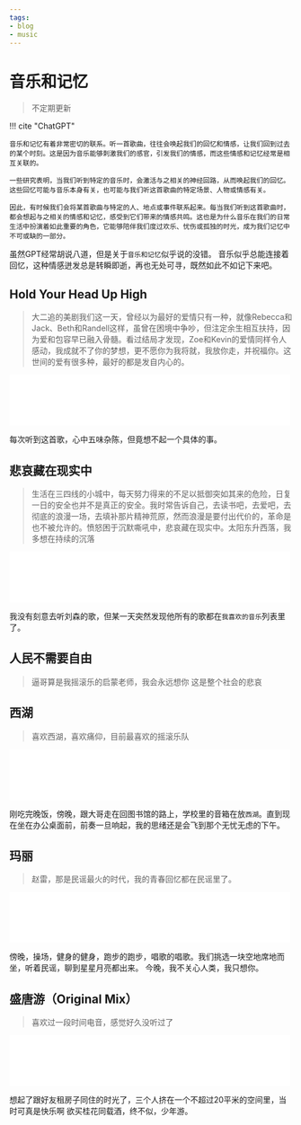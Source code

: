 ```yaml
---
tags:
- blog
- music
---
```


# 音乐和记忆
> 不定期更新

!!! cite "ChatGPT"

    音乐和记忆有着非常密切的联系。听一首歌曲，往往会唤起我们的回忆和情感，让我们回到过去的某个时刻。这是因为音乐能够刺激我们的感官，引发我们的情感，而这些情感和记忆经常是相互关联的。

    一些研究表明，当我们听到特定的音乐时，会激活与之相关的神经回路，从而唤起我们的回忆。这些回忆可能与音乐本身有关，也可能与我们听这首歌曲的特定场景、人物或情感有关。

    因此，有时候我们会将某首歌曲与特定的人、地点或事件联系起来。每当我们听到这首歌曲时，都会想起与之相关的情感和记忆，感受到它们带来的情感共鸣。这也是为什么音乐在我们的日常生活中扮演着如此重要的角色，它能够陪伴我们度过欢乐、忧伤或孤独的时光，成为我们记忆中不可或缺的一部分。

虽然GPT经常胡说八道，但是关于`音乐和记忆`似乎说的没错。
音乐似乎总能连接着回忆，这种情感迸发总是转瞬即逝，再也无处可寻，既然如此不如记下来吧。



## Hold Your Head Up High
> 大二追的美剧我们这一天，曾经以为最好的爱情只有一种，就像Rebecca和Jack、Beth和Randell这样，虽曾在困境中争吵，但注定余生相互扶持，因为爱和包容早已融入骨髓。看过结局才发现，Zoe和Kevin的爱情同样令人感动，我成就不了你的梦想，更不愿你为我将就，我放你走，并祝福你。这世间的爱有很多种，最好的都是发自内心的。

<iframe frameborder="no" border="0" marginwidth="0" marginheight="0" width=500 height=90 src="//music.163.com/outchain/player?type=2&id=1326962964&userid=375567587&auto=0&height=66"></iframe>

每次听到这首歌，心中五味杂陈，但竟想不起一个具体的事。

## 悲哀藏在现实中
> 生活在三四线的小城中，每天努力得来的不足以抵御突如其来的危险，日复一日的安全也并不是真正的安全。我时常告诉自己，去读书吧，去爱吧，去彻底的浪漫一场，去填补那片精神荒原，然而浪漫是要付出代价的，革命是也不被允许的。愤怒困于沉默嘶吼中，悲哀藏在现实中。太阳东升西落，我多想在持续的沉落

<iframe frameborder="no" border="0" marginwidth="0" marginheight="0" width=500 height=90 src="//music.163.com/outchain/player?type=2&id=1860234955&userid=375567587&auto=0&height=66"></iframe>

我没有刻意去听刘森的歌，但某一天突然发现他所有的歌都在`我喜欢的音乐`列表里了。

## 人民不需要自由
> 逼哥算是我摇滚乐的启蒙老师，我会永远想你
这是整个社会的悲哀

## 西湖
> 喜欢西湖，喜欢痛仰，目前最喜欢的摇滚乐队

<iframe frameborder="no" border="0" marginwidth="0" marginheight="0" width=500 height=90 src="//music.163.com/outchain/player?type=2&id=381849&userid=375567587&auto=0&height=66"></iframe>

刚吃完晚饭，傍晚，跟大哥走在回图书馆的路上，学校里的音箱在放`西湖`。直到现在坐在办公桌面前，前奏一旦响起，我的思绪还是会飞到那个无忧无虑的下午。

## 玛丽
> 赵雷，那是民谣最火的时代，我的青春回忆都在民谣里了。

<iframe frameborder="no" border="0" marginwidth="0" marginheight="0" width=500 height=90 src="//music.163.com/outchain/player?type=2&id=447925058&userid=375567587&auto=0&height=66"></iframe>

傍晚，操场，健身的健身，跑步的跑步，唱歌的唱歌。我们挑选一块空地席地而坐，听着民谣，聊到星星月亮都出来。
今晚，我不关心人类，我只想你。

## 盛唐游（Original Mix）
> 喜欢过一段时间电音，感觉好久没听过了

<iframe frameborder="no" border="0" marginwidth="0" marginheight="0" width=500 height=90 src="//music.163.com/outchain/player?type=2&id=447925058&userid=498852355&auto=0&height=66"></iframe>

想起了跟好友租房子同住的时光了，三个人挤在一个不超过20平米的空间里，当时可真是快乐啊
欲买桂花同载酒，终不似，少年游。
